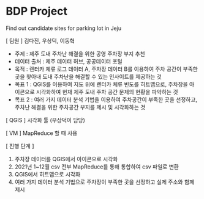 # BDP Project
Find out candidate sites for parking lot in Jeju

[ 팀원 ]
김다진, 우상덕, 이동혁

- 주제 : 제주 도내 주차난 해결을 위한 공영 주차장 부지 추천
- 데이터 출처 : 제주 데이터 허브, 공공데이터 포털
- 목적 : 렌터카 체류 로그 데이터 A, 주차장 데이터 B를 이용하여 주차 공간이 부족한 곳을 찾아내 도내 주차난을 해결할 수 있는 인사이트를 제공하는 것
- 목표 1 : QGIS를 이용하여 지도 위에 렌터카 체류 빈도를 히트맵으로, 주차장을 아이콘으로 시각화하여 현재 제주 도내 주차 공간 문제의 현황을 파악하는 것
- 목표 2 : 여러 가지 데이터 분석 기법을 이용하여 주차공간이 부족한 곳을 선정하고, 주차난 해결을 위한 주차공간 부지를 제시 및 시각화하는 것

[ QGIS ]
시각화 툴
(우상덕이 담당)

[ VM ]
MapReduce 할 때 사용

[ 진행 단계 ]
1. 주차장 데이터를 QGIS에서 아이콘으로 시각화
2. 2021년 1~12월 csv 전부 MapReduce를 통해 통합하여 csv 파일로 변환
3. QGIS에서 히트맵으로 시각화
4. 여러 가지 데이터 분석 기법으로 주차장이 부족한 곳을 선정하고 실제 주소와 함께 제시
